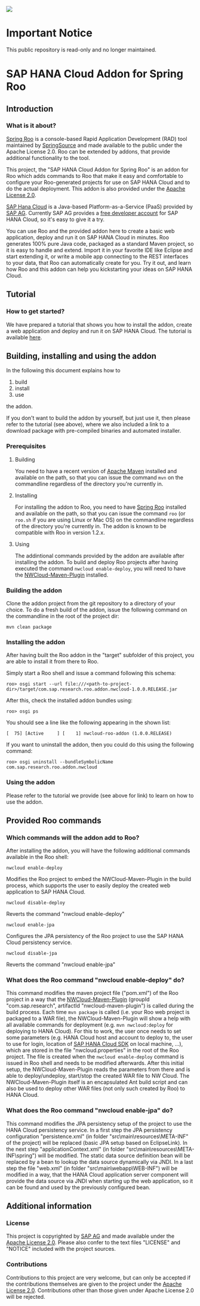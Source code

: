 ![](https://img.shields.io/badge/STATUS-NOT%20CURRENTLY%20MAINTAINED-red.svg?longCache=true&style=flat)

# Important Notice
This public repository is read-only and no longer maintained.

SAP HANA Cloud Addon for Spring Roo
===================================

Introduction
------------

### What is it about? ###

[Spring Roo](http://www.springsource.org/spring-roo) is a console-based Rapid Application Development (RAD) tool maintained by [SpringSource](http://www.springsource.org/) and made available to the public under the Apache License 2.0. Roo can be extended by addons, that provide additional functionality to the tool.

This project, the "SAP HANA Cloud Addon for Spring Roo" is an addon for Roo which adds commands to Roo that make it easy and comfortable to configure your Roo-generated projects for use on SAP HANA Cloud and to do the actual deployment. This addon is also provided under the [Apache License 2.0](http://www.apache.org/licenses/LICENSE-2.0.html).

[SAP Hana Cloud](http://scn.sap.com/community/developer-center/cloud-platform) is a Java-based Platform-as-a-Service (PaaS) provided by [SAP AG](http://www.sap.com/). Currently SAP AG provides a [free developer account](http://scn.sap.com/docs/DOC-28197) for SAP HANA Cloud, so it's easy to give it a try.

You can use Roo and the provided addon here to create a basic web application, deploy and run it on SAP HANA Cloud in minutes. Roo generates 100% pure Java code, packaged as a standard Maven project, so it is easy to handle and extend. Import it in your favorite IDE like Eclipse and start extending it, or write a mobile app connecting to the REST interfaces to your data, that Roo can automatically create for you. Try it out, and learn how Roo and this addon can help you kickstarting your ideas on SAP HANA Cloud.


Tutorial
--------

### How to get started? ###

We have prepared a tutorial that shows you how to install the addon, create a web application and deploy and run it on SAP HANA Cloud. The tutorial is available [here](http://sap.github.com/cloud-roo-addon/tutorial.html).


Building, installing and using the addon
----------------------------------------

In the following this document explains how to

1. build
2. install
3. use

the addon.

If you don't want to build the addon by yourself, but just use it, then please refer to the tutorial (see above), where we also included a link to a download package with pre-compiled binaries and automated installer.


### Prerequisites ###

1. Building

	You need to have a recent version of [Apache Maven](http://maven.apache.org/) installed and available on the path, so that you can issue the command `mvn` on the commandline regardless of the directory you're currently in.

2. Installing

	For installing the addon to Roo, you need to have [Spring Roo](http://www.springsource.org/spring-roo) installed and available on the path, so that you can issue the command `roo` (or `roo.sh` if you are using Linux or Mac OS) on the commandline regardless of the directory you're currently in. The addon is known to be compatible with Roo in version 1.2.x.

3. Using

	The addintional commands provided by the addon are available after installing the addon. To build and deploy Roo projects after having executed the command `nwcloud enable-deploy`, you will need to have the [NWCloud-Maven-Plugin](https://github.com/sap/cloud-maven-plugin) installed.


### Building the addon ###

Clone the addon project from the git repository to a directory of your choice. To do a fresh build of the addon, issue the following command on the commandline in the root of the project dir:

	mvn clean package


### Installing the addon ###

After having built the Roo addon in the "target" subfolder of this project, you are able to install it from there to Roo.

Simply start a Roo shell and issue a command following this schema:

	roo> osgi start --url file:///<path-to-project-dir>/target/com.sap.research.roo.addon.nwcloud-1.0.0.RELEASE.jar

After this, check the installed addon bundles using:

	roo> osgi ps

You should see a line like the following appearing in the shown list:

	[  75] [Active     ] [    1] nwcloud-roo-addon (1.0.0.RELEASE)

If you want to uninstall the addon, then you could do this using the following command:

	roo> osgi uninstall --bundleSymbolicName com.sap.research.roo.addon.nwcloud


### Using the addon ###

Please refer to the tutorial we provide (see above for link) to learn on how to use the addon.


Provided Roo commands
---------------------

### Which commands will the addon add to Roo? ###

After installing the addon, you will have the following additional commands available in the Roo shell:

	nwcloud enable-deploy

Modifies the Roo project to embed the NWCloud-Maven-Plugin in the build process, which supports the user to easily deploy the created web application to SAP HANA Cloud.

 	nwcloud disable-deploy

Reverts the command "nwcloud enable-deploy"

	nwcloud enable-jpa

Configures the JPA persistency of the Roo project to use the SAP HANA Cloud persistency service.

	nwcloud disable-jpa

Reverts the command "nwcloud enable-jpa"


### What does the Roo command "nwcloud enable-deploy" do? ###

This command modifies the maven project file ("pom.xml") of the Roo project in a way that the [NWCloud-Maven-Plugin](https://github.com/sap/cloud-maven-plugin) (groupId "com.sap.research", artifactId "nwcloud-maven-plugin") is called during the build process. Each time `mvn package` is called (i.e. your Roo web project is packaged to a WAR file), the NWCloud-Maven-Plugin will show a help with all available commands for deployment (e.g. `mvn nwcloud:deploy` for deploying to HANA Cloud). For this to work, the user once needs to set some parameters (e.g. HANA Cloud host and account to deploy to, the user to use for login, location of [SAP HANA Cloud SDK](https://tools.hana.ondemand.com/) on local machine, ...), which are stored in the file "nwcloud.properties" in the root of the Roo project. The file is created when the `nwcloud enable-deploy` command is issued in Roo shell and needs to be modified afterwards. After this initial setup, the NWCloud-Maven-Plugin reads the parameters from there and is able to deploy/undeploy, start/stop the created WAR file to NW Cloud. The NWCloud-Maven-Plugin itself is an encapsulated Ant build script and can also be used to deploy other WAR files (not only such created by Roo) to HANA Cloud.


### What does the Roo command "nwcloud enable-jpa" do? ###

This command modifies the JPA persistency setup of the project to use the HANA Cloud persistency service. In a first step the JPA persistency configuration "persistence.xml" (in folder "src\main\resources\META-INF" of the project) will be replaced (basic JPA setup based on EclipseLink). In the next step "applicationContext.xml" (in folder "src\main\resources\META-INF\spring") will be modified. The static data source definition bean will be replaced by a bean to lookup the data source dynamically via JNDI. In a last step the file "web.xml" (in folder "src\main\webapp\WEB-INF") will be modified in a way, that the HANA Cloud application server component will provide the data source via JNDI when starting up the web application, so it can be found and used by the previously configured bean.


Additional information
----------------------

### License ###

This project is copyrighted by [SAP AG](http://www.sap.com/) and made available under the [Apache License 2.0](http://www.apache.org/licenses/LICENSE-2.0.html). Please also confer to the text files "LICENSE" and "NOTICE" included with the project sources.


### Contributions ###

Contributions to this project are very welcome, but can only be accepted if the contributions themselves are given to the project under the [Apache License 2.0](http://www.apache.org/licenses/LICENSE-2.0.html). Contributions other than those given under Apache License 2.0 will be rejected.
